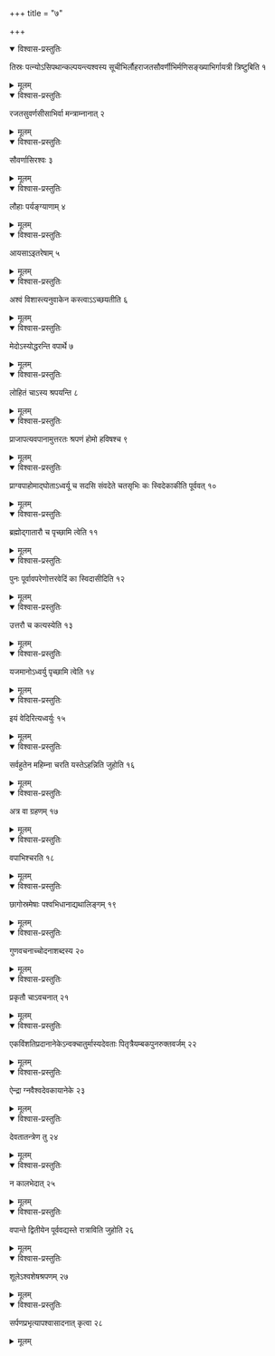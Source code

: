 +++
title = "७"

+++


<details open><summary>विश्वास-प्रस्तुतिः</summary>

तिस्रः पत्न्योऽसिपथान्कल्पयन्त्यश्वस्य सूचीभिर्लौहराजतसौवर्णीभिर्मणिसङ्ख्याभिर्गायत्री त्रिष्टुबिति १
</details>

<details><summary>मूलम्</summary>

तिस्रः पत्न्योऽसिपथान्कल्पयन्त्यश्वस्य सूचीभिर्लौहराजतसौवर्णीभिर्मणिसङ्ख्याभिर्गायत्री त्रिष्टुबिति १
</details>


<details open><summary>विश्वास-प्रस्तुतिः</summary>

रजतसुवर्णसीसाभिर्वा मन्त्राम्नानात् २
</details>

<details><summary>मूलम्</summary>

रजतसुवर्णसीसाभिर्वा मन्त्राम्नानात् २
</details>


<details open><summary>विश्वास-प्रस्तुतिः</summary>

सौवर्णासिरश्वः ३
</details>

<details><summary>मूलम्</summary>

सौवर्णासिरश्वः ३
</details>


<details open><summary>विश्वास-प्रस्तुतिः</summary>

लौहाः पर्यङ्ग्याणाम् ४
</details>

<details><summary>मूलम्</summary>

लौहाः पर्यङ्ग्याणाम् ४
</details>


<details open><summary>विश्वास-प्रस्तुतिः</summary>

आयसाऽइतरेषाम् ५
</details>

<details><summary>मूलम्</summary>

आयसाऽइतरेषाम् ५
</details>


<details open><summary>विश्वास-प्रस्तुतिः</summary>

अश्वं विशास्त्यनुवाकेन कस्त्वाऽऽच्छयतीति ६
</details>

<details><summary>मूलम्</summary>

अश्वं विशास्त्यनुवाकेन कस्त्वाऽऽच्छयतीति ६
</details>


<details open><summary>विश्वास-प्रस्तुतिः</summary>

मेदोऽस्योद्धरन्ति वपार्थे ७
</details>

<details><summary>मूलम्</summary>

मेदोऽस्योद्धरन्ति वपार्थे ७
</details>


<details open><summary>विश्वास-प्रस्तुतिः</summary>

लोहितं चाऽस्य श्रपयन्ति ८
</details>

<details><summary>मूलम्</summary>

लोहितं चाऽस्य श्रपयन्ति ८
</details>


<details open><summary>विश्वास-प्रस्तुतिः</summary>

प्राजापत्यवपानामुत्तरतः श्रपणं होमो हविषश्च ९
</details>

<details><summary>मूलम्</summary>

प्राजापत्यवपानामुत्तरतः श्रपणं होमो हविषश्च ९
</details>


<details open><summary>विश्वास-प्रस्तुतिः</summary>

प्राग्वपाहोमाद्घोताऽध्वर्यू च सदसि संवदेते चतसृभिः कः स्विदेकाकीति पूर्ववत् १०
</details>

<details><summary>मूलम्</summary>

प्राग्वपाहोमाद्घोताऽध्वर्यू च सदसि संवदेते चतसृभिः कः स्विदेकाकीति पूर्ववत् १०
</details>


<details open><summary>विश्वास-प्रस्तुतिः</summary>

ब्रह्मोद्गातारौ च पृच्छामि त्वेति ११
</details>

<details><summary>मूलम्</summary>

ब्रह्मोद्गातारौ च पृच्छामि त्वेति ११
</details>


<details open><summary>विश्वास-प्रस्तुतिः</summary>

पुनः पूर्वावपरेणोत्तरवेदिं का स्विदासीदिति १२
</details>

<details><summary>मूलम्</summary>

पुनः पूर्वावपरेणोत्तरवेदिं का स्विदासीदिति १२
</details>


<details open><summary>विश्वास-प्रस्तुतिः</summary>

उत्तरौ च कत्यस्येति १३
</details>

<details><summary>मूलम्</summary>

उत्तरौ च कत्यस्येति १३
</details>


<details open><summary>विश्वास-प्रस्तुतिः</summary>

यजमानोऽध्वर्यु पृच्छामि त्वेति १४
</details>

<details><summary>मूलम्</summary>

यजमानोऽध्वर्यु पृच्छामि त्वेति १४
</details>


<details open><summary>विश्वास-प्रस्तुतिः</summary>

इयं वेदिरित्यध्वर्युः १५
</details>

<details><summary>मूलम्</summary>

इयं वेदिरित्यध्वर्युः १५
</details>


<details open><summary>विश्वास-प्रस्तुतिः</summary>

सर्वहुतेन महिम्ना चरति यस्तेऽहन्निति जुहोति १६
</details>

<details><summary>मूलम्</summary>

सर्वहुतेन महिम्ना चरति यस्तेऽहन्निति जुहोति १६
</details>


<details open><summary>विश्वास-प्रस्तुतिः</summary>

अत्र वा ग्रहणम् १७
</details>

<details><summary>मूलम्</summary>

अत्र वा ग्रहणम् १७
</details>


<details open><summary>विश्वास-प्रस्तुतिः</summary>

वपाभिश्चरति १८
</details>

<details><summary>मूलम्</summary>

वपाभिश्चरति १८
</details>


<details open><summary>विश्वास-प्रस्तुतिः</summary>

छागोस्रमेषाः पश्वभिधानाद्यथालिङ्गम् १९
</details>

<details><summary>मूलम्</summary>

छागोस्रमेषाः पश्वभिधानाद्यथालिङ्गम् १९
</details>


<details open><summary>विश्वास-प्रस्तुतिः</summary>

गुणवचनाच्चोदनाशब्दस्य २०
</details>

<details><summary>मूलम्</summary>

गुणवचनाच्चोदनाशब्दस्य २०
</details>


<details open><summary>विश्वास-प्रस्तुतिः</summary>

प्रकृतौ चाऽवचनात् २१
</details>

<details><summary>मूलम्</summary>

प्रकृतौ चाऽवचनात् २१
</details>


<details open><summary>विश्वास-प्रस्तुतिः</summary>

एकविंशतिप्रदानानेकेऽन्वक्चातुर्मास्यदेवताः पितृत्रैयम्बकपुनरुक्तवर्जम् २२
</details>

<details><summary>मूलम्</summary>

एकविंशतिप्रदानानेकेऽन्वक्चातुर्मास्यदेवताः पितृत्रैयम्बकपुनरुक्तवर्जम् २२
</details>


<details open><summary>विश्वास-प्रस्तुतिः</summary>

ऐन्द्रा ग्नवैश्वदेवकायानेके २३
</details>

<details><summary>मूलम्</summary>

ऐन्द्रा ग्नवैश्वदेवकायानेके २३
</details>


<details open><summary>विश्वास-प्रस्तुतिः</summary>

देवतातन्त्रेण तु २४
</details>

<details><summary>मूलम्</summary>

देवतातन्त्रेण तु २४
</details>


<details open><summary>विश्वास-प्रस्तुतिः</summary>

न कालभेदात् २५
</details>

<details><summary>मूलम्</summary>

न कालभेदात् २५
</details>


<details open><summary>विश्वास-प्रस्तुतिः</summary>

वपान्ते द्वितीयेन पूर्ववद्यस्ते रात्राविति जुहोति २६
</details>

<details><summary>मूलम्</summary>

वपान्ते द्वितीयेन पूर्ववद्यस्ते रात्राविति जुहोति २६
</details>


<details open><summary>विश्वास-प्रस्तुतिः</summary>

शूलेऽश्वशेषश्रपणम् २७
</details>

<details><summary>मूलम्</summary>

शूलेऽश्वशेषश्रपणम् २७
</details>


<details open><summary>विश्वास-प्रस्तुतिः</summary>

सर्पणप्रभृत्यापश्वासादनात् कृत्वा २८
</details>

<details><summary>मूलम्</summary>

सर्पणप्रभृत्यापश्वासादनात् कृत्वा २८
</details>
